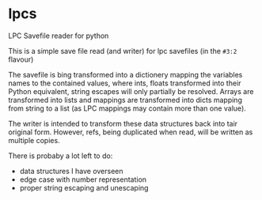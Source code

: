 # lpcs
LPC Savefile reader for python

This is a simple save file read (and writer) for lpc savefiles (in the `#3:2` flavour)

The savefile is bing transformed into a dictionery mapping the variables names to the contained values,
where ints, floats transformed into their Python equivalent, string escapes will only partially be resolved.
Arrays are transformed into lists and mappings are transformed into dicts mapping from string to a list
(as LPC mappings may contain more than one value).

The writer is intended to transform these data structures back into tair original form. However,
refs, being duplicated when read, will be written as multiple copies.

There is probaby a lot left to do:

* data structures I have overseen
* edge case with number representation
* proper string escaping and unescaping

